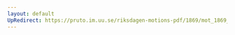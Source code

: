 ```yaml
---
layout: default
UpRedirect: https://pruto.im.uu.se/riksdagen-motions-pdf/1869/mot_1869__fk__46.pdf
---
```

